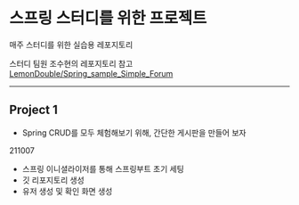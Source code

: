 # 스프링 스터디를 위한 프로젝트

매주 스터디를 위한 실습용 레포지토리

스터디 팀원 조수현의 레포지토리 참고  
[LemonDouble/Spring_sample_Simple_Forum](https://github.com/LemonDouble/Spring_sample_Simple_Forum)

---

## Project 1
  
- Spring CRUD를 모두 체험해보기 위해, 간단한 게시판을 만들어 보자  
  
211007
- 스프링 이니셜라이저를 통해 스프링부트 초기 세팅
- 깃 리포지토리 생성
- 유저 생성 및 확인 화면 생성
